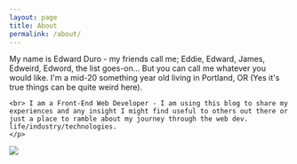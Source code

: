 ```yaml
---
layout: page
title: About
permalink: /about/
---
```


<div class="about">
  <div class="post-content">
    <p class="col-md-6 about-text">
    My name is Edward Duro - my friends call me; Eddie, Edward, James, Edweird, Edword, the list goes-on... But you can call me whatever you would like. I'm a mid-20 something year old living in Portland, OR (Yes it's true things can be quite weird here).

    <br> I am a Front-End Web Developer - I am using this blog to share my experiences and any insight I might find useful to others out there or just a place to ramble about my journey through the web dev. life/industry/technologies. 
    </p>
  </div>


<div class="container-fluid">
  <div class="about-img">
    <p class="text-center">
          <img src="https://befunkycartoonizer.s3.amazonaws.com/C3357896-1449275647398271large.jpg" class=" profile-pic">
        </p>
  </div> 
</div>
</div>